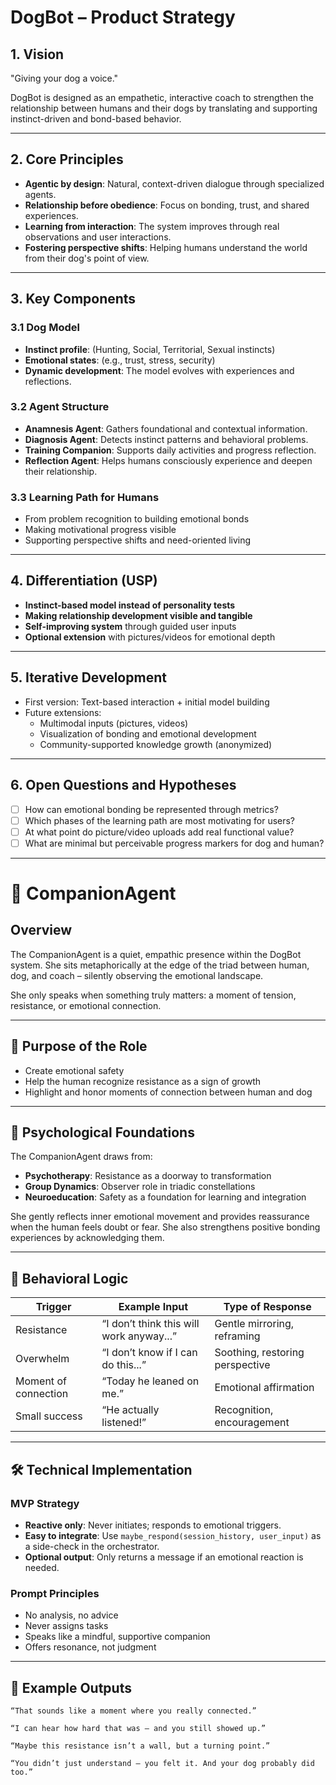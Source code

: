 # DogBot – Product Strategy

## 1. Vision
"Giving your dog a voice."

DogBot is designed as an empathetic, interactive coach to strengthen the relationship between humans and their dogs by translating and supporting instinct-driven and bond-based behavior.

---

## 2. Core Principles
- **Agentic by design**: Natural, context-driven dialogue through specialized agents.
- **Relationship before obedience**: Focus on bonding, trust, and shared experiences.
- **Learning from interaction**: The system improves through real observations and user interactions.
- **Fostering perspective shifts**: Helping humans understand the world from their dog's point of view.

---

## 3. Key Components
### 3.1 Dog Model
- **Instinct profile**: (Hunting, Social, Territorial, Sexual instincts)
- **Emotional states**: (e.g., trust, stress, security)
- **Dynamic development**: The model evolves with experiences and reflections.

### 3.2 Agent Structure
- **Anamnesis Agent**: Gathers foundational and contextual information.
- **Diagnosis Agent**: Detects instinct patterns and behavioral problems.
- **Training Companion**: Supports daily activities and progress reflection.
- **Reflection Agent**: Helps humans consciously experience and deepen their relationship.

### 3.3 Learning Path for Humans
- From problem recognition to building emotional bonds
- Making motivational progress visible
- Supporting perspective shifts and need-oriented living

---

## 4. Differentiation (USP)
- **Instinct-based model instead of personality tests**
- **Making relationship development visible and tangible**
- **Self-improving system** through guided user inputs
- **Optional extension** with pictures/videos for emotional depth

---

## 5. Iterative Development
- First version: Text-based interaction + initial model building
- Future extensions:
  - Multimodal inputs (pictures, videos)
  - Visualization of bonding and emotional development
  - Community-supported knowledge growth (anonymized)

---

## 6. Open Questions and Hypotheses
- [ ] How can emotional bonding be represented through metrics?
- [ ] Which phases of the learning path are most motivating for users?
- [ ] At what point do picture/video uploads add real functional value?
- [ ] What are minimal but perceivable progress markers for dog and human?

---


# 💛 CompanionAgent

## Overview

The CompanionAgent is a quiet, empathic presence within the DogBot system. She sits metaphorically at the edge of the triad between human, dog, and coach – silently observing the emotional landscape.

She only speaks when something truly matters: a moment of tension, resistance, or emotional connection.

---

## 🎯 Purpose of the Role

- Create emotional safety
- Help the human recognize resistance as a sign of growth
- Highlight and honor moments of connection between human and dog

---

## 👥 Psychological Foundations

The CompanionAgent draws from:
- **Psychotherapy**: Resistance as a doorway to transformation
- **Group Dynamics**: Observer role in triadic constellations
- **Neuroeducation**: Safety as a foundation for learning and integration

She gently reflects inner emotional movement and provides reassurance when the human feels doubt or fear. She also strengthens positive bonding experiences by acknowledging them.

---

## 🧠 Behavioral Logic

| Trigger               | Example Input                             | Type of Response                    |
|----------------------|--------------------------------------------|-------------------------------------|
| Resistance            | “I don’t think this will work anyway...”   | Gentle mirroring, reframing         |
| Overwhelm             | “I don’t know if I can do this...”         | Soothing, restoring perspective     |
| Moment of connection  | “Today he leaned on me.”                  | Emotional affirmation               |
| Small success         | “He actually listened!”                    | Recognition, encouragement          |

---

## 🛠 Technical Implementation

### MVP Strategy

- **Reactive only**: Never initiates; responds to emotional triggers.
- **Easy to integrate**: Use `maybe_respond(session_history, user_input)` as a side-check in the orchestrator.
- **Optional output**: Only returns a message if an emotional reaction is needed.

### Prompt Principles

- No analysis, no advice
- Never assigns tasks
- Speaks like a mindful, supportive companion
- Offers resonance, not judgment

---

## 🧪 Example Outputs

```text
“That sounds like a moment where you really connected.”

“I can hear how hard that was – and you still showed up.”

“Maybe this resistance isn’t a wall, but a turning point.”

“You didn’t just understand – you felt it. And your dog probably did too.”